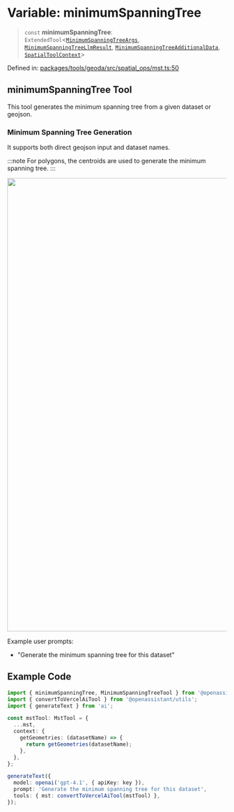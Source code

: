 # Variable: minimumSpanningTree

> `const` **minimumSpanningTree**: `ExtendedTool`\<[`MinimumSpanningTreeArgs`](../type-aliases/MinimumSpanningTreeArgs.md), [`MinimumSpanningTreeLlmResult`](../type-aliases/MinimumSpanningTreeLlmResult.md), [`MinimumSpanningTreeAdditionalData`](../type-aliases/MinimumSpanningTreeAdditionalData.md), [`SpatialToolContext`](../type-aliases/SpatialToolContext.md)\>

Defined in: [packages/tools/geoda/src/spatial\_ops/mst.ts:50](https://github.com/geodaopenjs/openassistant/blob/0a6a7e7306d75a25dc968b3117f04cb7bd613bec/packages/tools/geoda/src/spatial_ops/mst.ts#L50)

## minimumSpanningTree Tool

This tool generates the minimum spanning tree from a given dataset or geojson.

### Minimum Spanning Tree Generation

It supports both direct geojson input and dataset names.

:::note
For polygons, the centroids are used to generate the minimum spanning tree.
:::

<img width="1040" src="https://github.com/user-attachments/assets/acdde378-05d2-4fce-9eba-c9e6eb3db662" />

Example user prompts:
- "Generate the minimum spanning tree for this dataset"

## Example Code

```typescript
import { minimumSpanningTree, MinimumSpanningTreeTool } from '@openassistant/geoda';
import { convertToVercelAiTool } from '@openassistant/utils';
import { generateText } from 'ai';

const mstTool: MstTool = {
  ...mst,
  context: {
    getGeometries: (datasetName) => {
      return getGeometries(datasetName);
    },
  },
};

generateText({
  model: openai('gpt-4.1', { apiKey: key }),
  prompt: 'Generate the minimum spanning tree for this dataset',
  tools: { mst: convertToVercelAiTool(mstTool) },
});
```
